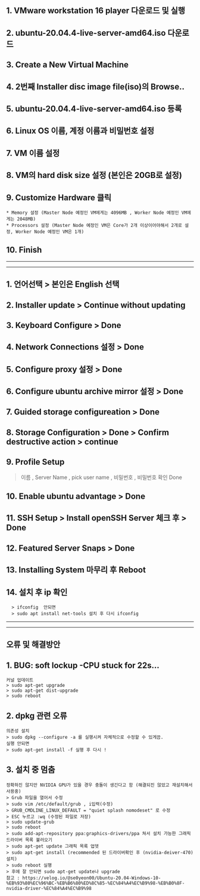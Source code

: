 ## 1. VMware workstation 16 player 다운로드 및 실행

## 2. ubuntu-20.04.4-live-server-amd64.iso 다운로드

## 3. Create a New Virtual Machine

## 4. 2번째 Installer disc image file(iso)의 Browse..

## 5. ubuntu-20.04.4-live-server-amd64.iso 등록

## 6. Linux OS 이름, 계정 이름과 비밀번호 설정

## 7. VM 이름 설정

## 8. VM의 hard disk size 설정 (본인은 20GB로 설정)

## 9. Customize Hardware 클릭
    * Memory 설정 (Master Node 예정인 VM에게는 4096MB , Worker Node 예정인 VM에게는 2048MB)
    * Processors 설정 (Master Node 예정인 VM은 Core가 2개 이상이어야해서 2개로 설정, Worker Node 예정인 VM은 1개)

## 10. Finish

<hr>   
<hr>

## 1. 언어선택 > 본인은 English 선택

## 2. Installer update > Continue without updating

## 3. Keyboard Configure > Done

## 4. Network Connections 설정 > Done

## 5. Configure proxy 설정 > Done

## 6. Configure ubuntu archive mirror 설정 > Done

## 7. Guided storage configureation > Done

## 8. Storage Configuration > Done > Confirm destructive action > continue

## 9. Profile Setup
   > 이름 , Server Name , pick user name , 비밀번호 , 비밀번호 확인
   > Done

## 10. Enable ubuntu advantage > Done

## 11. SSH Setup > Install openSSH Server 체크 후 > Done

## 12. Featured Server Snaps > Done

## 13. Installing System 마무리 후 Reboot

## 14. 설치 후 ip 확인
      > ifconfig  안되면
      > sudo apt install net-tools 설치 후 다시 ifconfig

<hr>   
<hr>   

## 오류 및 해결방안
## 1. BUG: soft lockup -CPU stuck for 22s...
    커널 업데이트
    > sudo apt-get upgrade
    > sudo apt-get dist-upgrade
    > sudo reboot
    
## 2. dpkg 관련 오류 
    의존성 설치
    > sudo dpkg --configure -a 를 실행시켜 자체적으로 수정할 수 있게끔. 
    실행 안되면
    > sudo apt-get install -f 실행 후 다시 !

## 3. 설치 중 멈춤
    정확하진 않지만 NVIDIA GPU가 있을 경우 충돌이 생긴다고 함 (해결되진 않았고 재설치해서 사용중)
    > Grub 파일을 열어서 수정
    > sudo vim /etc/default/grub , i입력(수정)
    > GRUB_CMDLINE_LINUX_DEFAULT = "quiet splash nomodeset" 로 수정
    > ESC 누르고 :wq (수정된 파일로 저장)
    > sudo update-grub
    > sudo reboot
    > sudo add-apt-repository ppa:graphics-drivers/ppa 쳐서 설치 가능한 그래픽 드라이버 목록 불러오기
    > sudo apt-get update 그래픽 목록 업뎃
    > sudo apt-get install (recommended 된 드라이버확인 후 (nvidia-deiver-470) 설치)
    > sudo reboot 실행
    > 후에 잘 안되면 sudo apt-get update나 upgrade
    참고 : https://velog.io/@se0yeon00/Ubuntu-20.04-Windows-10-%EB%93%80%EC%96%BC-%EB%B6%80%ED%8C%85-%EC%84%A4%EC%B9%98-%EB%B0%8F-nvidia-driver-%EC%84%A4%EC%B9%98

